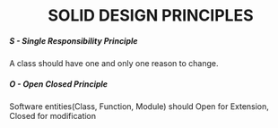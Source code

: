 <h1 align="center">SOLID DESIGN PRINCIPLES</h1>

##### S - Single Responsibility Principle
A class should have one and only one reason to change.

##### O - Open Closed Principle
Software entities(Class, Function, Module) should Open for Extension, Closed for modification
